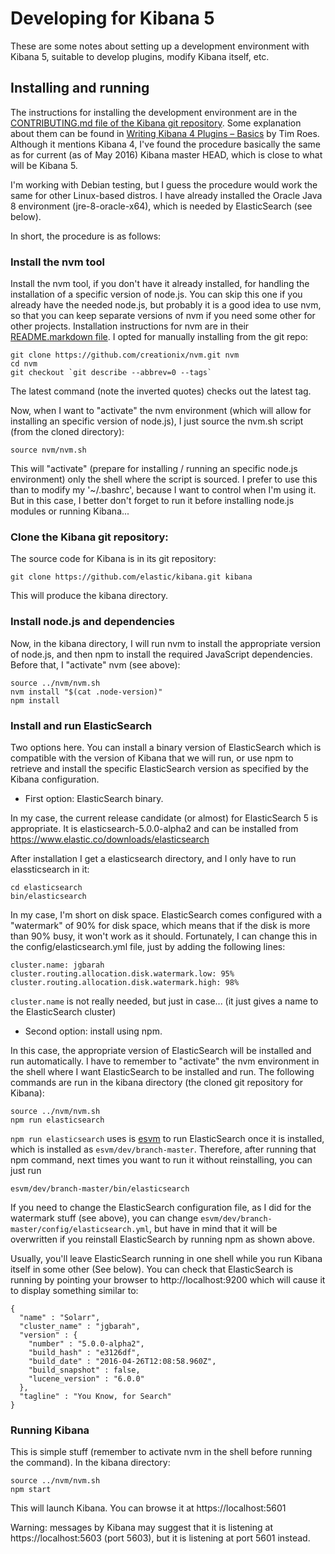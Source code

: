 # Developing for Kibana 5

These are some notes about setting up a development environment with Kibana 5, suitable to develop plugins, modify Kibana itself, etc.

## Installing and running

The instructions for installing the development environment are in the [CONTRIBUTING.md file of the Kibana git repository](https://github.com/elastic/kibana/blob/master/CONTRIBUTING.md). Some explanation about them can be found in [Writing Kibana 4 Plugins – Basics](https://www.timroes.de/2015/12/02/writing-kibana-4-plugins-basics/) by Tim Roes. Although it mentions Kibana 4, I've found the procedure basically the same as for current (as of May 2016) Kibana master HEAD, which is close to what will be Kibana 5.

I'm working with Debian testing, but I guess the procedure would work the same for other Linux-based distros. I have already installed the Oracle Java 8 environment (jre-8-oracle-x64), which is needed by ElasticSearch (see below).

In short, the procedure is as follows:

### Install the nvm tool

Install the nvm tool, if you don't have it already installed, for handling the installation of a specific version of node.js. You can skip this one if you already have the needed node.js, but probably it is a good idea to use nvm, so that you can keep separate versions of nvm if you need some other for other projects. Installation instructions for nvm are in their [README.markdown file](https://github.com/creationix/nvm/blob/master/README.markdown). I opted for manually installing from the git repo:

```
git clone https://github.com/creationix/nvm.git nvm
cd nvm
git checkout `git describe --abbrev=0 --tags`
```

The latest command (note the inverted quotes) checks out the latest tag.

Now, when I want to "activate" the nvm environment (which will allow for installing an specific version of node.js), I just source the nvm.sh script (from the cloned directory):

```
source nvm/nvm.sh
```

This will "activate" (prepare for installing / running an specific node.js environment) only the shell where the script is sourced. I prefer to use this than to modify my '~/.bashrc', because I want to control when I'm using it. But in this case, I better don't forget to run it before installing node.js modules or running Kibana...

### Clone the Kibana git repository:

The source code for Kibana is in its git repository:

```
git clone https://github.com/elastic/kibana.git kibana
```

This will produce the kibana directory.

### Install node.js and dependencies

Now, in the kibana directory, I will run nvm to install the appropriate version of node.js, and then npm to install the required JavaScript dependencies. Before that, I "activate" nvm (see above):

```
source ../nvm/nvm.sh
nvm install "$(cat .node-version)"
npm install
```

### Install and run ElasticSearch

Two options here. You can install a binary version of ElasticSearch which is compatible with the version of Kibana that we will run, or use npm to retrieve and install the specific ElasticSearch version as specified by the Kibana configuration.

* First option: ElasticSearch binary.

In my case, the current release candidate (or almost) for ElasticSearch 5 is appropriate. It is elasticsearch-5.0.0-alpha2 and can be installed from https://www.elastic.co/downloads/elasticsearch

After installation I get a elasticsearch directory, and I only have to run elassticsearch in it:

```
cd elasticsearch
bin/elasticsearch
```

In my case, I'm short on disk space. ElasticSearch comes configured with a "watermark" of 90% for disk space, which means that if the disk is more than 90% busy, it won't work as it should. Fortunately, I can change this in the config/elasticsearch.yml file, just by adding the following lines:

```
cluster.name: jgbarah
cluster.routing.allocation.disk.watermark.low: 95%
cluster.routing.allocation.disk.watermark.high: 98%
```

`cluster.name` is not really needed, but just in case... (it just gives a name to the ElasticSearch cluster)

* Second option: install using npm.

In this case, the appropriate version of ElasticSearch will be installed and run automatically. I have to remember to "activate" the nvm environment in the shell where I want ElasticSearch to be installed and run. The following commands are run in the kibana directory (the cloned git repository for Kibana):

```
source ../nvm/nvm.sh
npm run elasticsearch
```

`npm run elasticsearch` uses  is [esvm](https://github.com/simianhacker/esvm) to run ElasticSearch once it is installed, which is installed as `esvm/dev/branch-master`. Therefore, after running that npm command, next times you want to run it without reinstalling, you can just run

```
esvm/dev/branch-master/bin/elasticsearch
```

If you need to change the ElasticSearch configuration file, as I did for the watermark stuff (see above), you can change `esvm/dev/branch-master/config/elasticsearch.yml`, but have in mind that it will be overwritten if you reinstall ElasticSearch by running npm as shown above.

Usually, you'll leave ElasticSearch running in one shell while you run Kibana itself in some other (See below). You can check that ElasticSearch is running by pointing your browser to http://localhost:9200 which will cause it to display something similar to:

```
{
  "name" : "Solarr",
  "cluster_name" : "jgbarah",
  "version" : {
    "number" : "5.0.0-alpha2",
    "build_hash" : "e3126df",
    "build_date" : "2016-04-26T12:08:58.960Z",
    "build_snapshot" : false,
    "lucene_version" : "6.0.0"
  },
  "tagline" : "You Know, for Search"
}
```

### Running Kibana

This is simple stuff (remember to activate nvm in the shell before running the command). In the kibana directory:

```
source ../nvm/nvm.sh
npm start
```

This will launch Kibana. You can browse it at https://localhost:5601

Warning: messages by Kibana may suggest that it is listening at https://localhost:5603 (port 5603), but it is listening at port 5601 instead.
